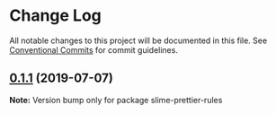 # Change Log

All notable changes to this project will be documented in this file.
See [Conventional Commits](https://conventionalcommits.org) for commit guidelines.

## [0.1.1](https://github.com/project-slime/js-common-libs/compare/v0.1.0...v0.1.1) (2019-07-07)

**Note:** Version bump only for package slime-prettier-rules
